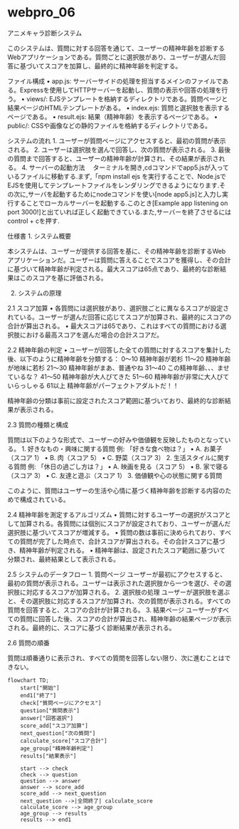 # webpro_06
アニメキャラ診断システム

このシステムは、質問に対する回答を通じて、ユーザーの精神年齢を診断するWebアプリケーションである。質問ごとに選択肢があり、ユーザーが選んだ回答に基づいてスコアを加算し、最終的に精神年齢を判定する。

ファイル構成
	•	app.js: サーバーサイドの処理を担当するメインのファイルである。Expressを使用してHTTPサーバーを起動し、質問の表示や回答の処理を行う。
	•	views/: EJSテンプレートを格納するディレクトリである。質問ページと結果ページのHTMLテンプレートがある。
	•	index.ejs: 質問と選択肢を表示するページである。
	•	result.ejs: 結果（精神年齢）を表示するページである。
	•	public/: CSSや画像などの静的ファイルを格納するディレクトリである。

システムの流れ
	1.	ユーザーが質問ページにアクセスすると、最初の質問が表示される。
	2.	ユーザーは選択肢を選んで回答し、次の質問が表示される。
	3.	最後の質問まで回答すると、ユーザーの精神年齢が計算され、その結果が表示される。
    4. サーバーの起動方法
　ターミナルを開き,cdコマンドでapp5.jsが入っているファイルに移動する.まず,「npm install ejs を実行することで、Node.jsでEJSを使用してテンプレートファイルをレンダリングできるようになります.その次に,サーバを起動するためにnodeコマンドを使い[node app5.js]と入力し実行することでローカルサーバーを起動する.このとき[Example app listening on port 3000!]と出ていれば正しく起動できている.また,サーバーを終了させるにはcontrol + cを押す.


仕様書
	1. システム概要

本システムは、ユーザーが提供する回答を基に、その精神年齢を診断するWebアプリケーションだ。ユーザーは質問に答えることでスコアを獲得し、その合計に基づいて精神年齢が判定される。最大スコアは65点であり、最終的な診断結果はこのスコアを基に評価される。

2. システムの原理

2.1 スコア加算
	•	各質問には選択肢があり、選択肢ごとに異なるスコアが設定されている。ユーザーが選んだ回答に応じてスコアが加算され、最終的にスコアの合計が算出される。
	•	最大スコアは65であり、これはすべての質問における選択肢における最高スコアを選んだ場合の合計スコアだ。

2.2 精神年齢の判定
	•	ユーザーが回答した全ての質問に対するスコアを集計した後、以下のように精神年齢を分類する：
     0～10	精神年齢が若杉
     11～20	精神年齢が地味に若杉
     21～30	精神年齢がまあ、普通やね
     31～40	この精神年齢、、、ませているな？
     41～50	精神年齢が大人びてきた
     51～60	精神年齢が非常に大人びていらっしゃる
    61以上	精神年齢がパーフェクトアダルトだ！！

精神年齢の分類は事前に設定されたスコア範囲に基づいており、最終的な診断結果が表示される。

2.3 質問の種類と構成

質問は以下のような形式で、ユーザーの好みや価値観を反映したものとなっている。
	1.	好きなもの・興味に関する質問
例: 「好きな食べ物は？」
	•	A. お菓子（スコア 1）
	•	B. 肉（スコア 5）
	•	C. 野菜（スコア 3）
	2.	生活スタイルに関する質問
例: 「休日の過ごし方は？」
	•	A. 映画を見る（スコア 5）
	•	B. 家で寝る（スコア 3）
	•	C. 友達と遊ぶ（スコア 1）
	3.	価値観や心の状態に関する質問

このように、質問はユーザーの生活や心情に基づく精神年齢を診断する内容のためで構成されている。

2.4 精神年齢を測定するアルゴリズム
	•	質問に対するユーザーの選択がスコアとして加算される。各質問には個別にスコアが設定されており、ユーザーが選んだ選択肢に基づいてスコアが増減する。
	•	質問の数は事前に決められており、すべての質問が完了した時点で、合計スコアが算出される。その合計スコアに基づき、精神年齢が判定される。
	•	精神年齢は、設定されたスコア範囲に基づいて分類され、最終結果として表示される。

2.5 システムのデータフロー
	1.	質問ページ
ユーザーが最初にアクセスすると、最初の質問が表示される。ユーザーは表示された選択肢から一つを選び、その選択肢に対応するスコアが加算される。
	2.	選択肢の処理
ユーザーが選択肢を選ぶと、その選択肢に対応するスコアが加算され、次の質問が表示される。すべての質問を回答すると、スコアの合計が計算される。
	3.	結果ページ
ユーザーがすべての質問に回答した後、スコアの合計が算出され、精神年齢の結果ページが表示される。最終的に、スコアに基づく診断結果が表示される。

2.6 質問の順番

質問は順番通りに表示され、すべての質問を回答しない限り、次に進むことはできない。

```mermaid
flowchart TD;
    start["開始"]
    end1["終了"]
    check["質問ページにアクセス"]
    question["質問表示"]
    answer["回答選択"]
    score_add["スコア加算"]
    next_question["次の質問"]
    calculate_score["スコア合計"]
    age_group["精神年齢判定"]
    results["結果表示"]

    start --> check
    check --> question
    question --> answer
    answer --> score_add
    score_add --> next_question
    next_question -->|全問終了| calculate_score
    calculate_score --> age_group
    age_group --> results
    results --> end1
```